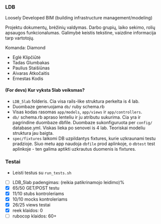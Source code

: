 
### LDB

Loosely Developed BIM (building infrastructure management/modeling)

Projektu dokumentų, brėžinių valdymas. Darbo grupių, laiko sekimo, rolių apsaugos funkcionalumas.
Galimybė keistis tekstine, vaizdine informacija tarp vartotojų.

Komanda: Diamond

- Eglė Klipčiūtė
- Tadas Glumbakas
- Paulius Staišiūnas
- Aivaras Atkočaitis
- Ernestas Kodis

#### (For devs) Kur vyksta 5lab veiksmas?

- ```LDB_5lab``` folderis. Cia visa rails-like struktura perkelta is 4 lab.
- Duombaze generuojama ```db/``` ruby schema.rb
- Visas kodas rasomas ```app/models```, ```app/views``` ir ```app/controllers```.
- ```db/``` schema.rb apraso lenteliu ir ju atributu sukurima. Cia yra ir pagrindine duombaze dbfile. Duombaze sukonfiguruota per ```config/``` database.yml. Viskas lieka po senovei is 4 lab. Teoriskai modeliu struktura jau baigta.
- ```spec/fixtures``` laikomi DB uzpildantys fixtures, kurie uzkraunami testu pradzioje. Siuo metu app naudoja ```dbfile``` prod aplinkoje, o ```dbtest``` test aplinkoje -  ten galima aptikti uzkrautus duomenis is fixtures.

### Testai

- Leisti testus su ```run_tests.sh```

- [ ] LDB_5lab padengimas: (reikia patikrinamojo leidimo)%
- [x] 65/50 GET/POST testu
- [x] 11/10 stubs kontroleriams
- [x] 10/10 mocks kontroleriams
- [x] 26/25 views testai
- [x] reek klaidos: 0
- [ ] rubocop klaidos: 60+

